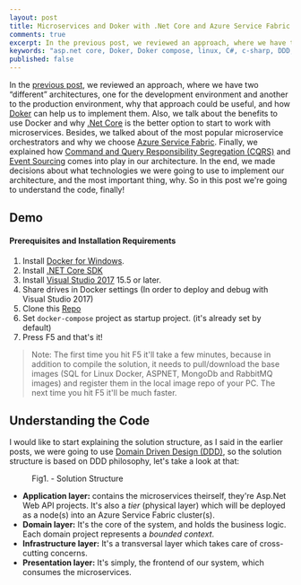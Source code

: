 ```yaml
---
layout: post
title: Microservices and Doker with .Net Core and Azure Service Fabric - Part three
comments: true
excerpt: In the previous post, we reviewed an approach, where we have two “different” architectures, one for the development environment and another to the production environment, why that approach could be useful, and how Doker can help us to implement them. Also, we talk about the benefits to use Docker and why .Net Core is the better option to start to work with microservices. Besides, we talked about of the most popular microservices orchestrator and why we choose Azure Service Fabric. Finally, we explained how Command and Query Responsibility Segregation (CQRS) and Event Sourcing comes into play in our architecture. In the end, we made decisions about what technologies we were going to use to implement our architecture, and the most important thing, why. So in this post we’re going to understand the code, finally!
keywords: "asp.net core, Doker, Doker compose, linux, C#, c-sharp, DDD, .net core, dot net core, .net core 2.0, dot net core 2.0, .netcore2.0, asp.net, entity framework, domain driven design, CQRS, command and query responsibility segregation, azure, microsoft azure, azure service fabric, service fabric, cosmos db, mongodb, sql server, rabbitmq, rabbit mq, amqp, asp.net web api, azure service bus, service bus"
published: false
---
```


In the [previous post](http://elvanydev.com/Microservices-part2/), we reviewed an approach, where we have two “different” architectures, one for the development environment and another to the production environment, why that approach could be useful, and how [Doker](https://www.Doker.com/) can help us to implement them. Also, we talk about the benefits to use Docker and why [.Net Core](https://dotnet.github.io/) is the better option to start to work with microservices. Besides, we talked about of the most popular microservice orchestrators and why we choose [Azure Service Fabric](https://azure.microsoft.com/en-us/services/service-fabric/). Finally, we explained how [Command and Query Responsibility Segregation (CQRS)](https://martinfowler.com/bliki/CQRS.html) and [Event Sourcing](https://martinfowler.com/eaaDev/EventSourcing.html) comes into play in our architecture. In the end, we made decisions about what technologies we were going to use to implement our architecture, and the most important thing, why. So in this post we're going to understand the code, finally!

## Demo

#### Prerequisites and Installation Requirements
1. Install [Docker for Windows](https://docs.docker.com/docker-for-windows/install/).
2. Install [.NET Core SDK](https://www.microsoft.com/net/download/windows)
3. Install [Visual Studio 2017](https://www.visualstudio.com/downloads/) 15.5 or later.
4. Share drives in Docker settings (In order to deploy and debug with Visual Studio 2017)
5. Clone this [Repo](https://github.com/vany0114/microservices-dotnetcore-docker-servicefabric)
6. Set `docker-compose` project as startup project. (it's already set by default)
7. Press F5 and that's it!

> Note: The first time you hit F5 it'll take a few minutes, because in addition to compile the solution, it needs to pull/download the base images (SQL for Linux Docker, ASPNET, MongoDb and RabbitMQ images) and register them in the local image repo of your PC. The next time you hit F5 it'll be much faster.

## Understanding the Code

I would like to start explaining the solution structure, as I said in the earlier posts, we were going to use [Domain Driven Design (DDD)](https://en.wikipedia.org/wiki/Domain-driven_design), so the solution structure is based on DDD philosophy, let's take a look at that:

<figure>
  <img src="{{ '/images/Duber_solution_structure.png' | prepend: site.baseurl }}" alt=""> 
  <figcaption>Fig1. - Solution Structure</figcaption>
</figure>

*  **Application layer:** contains the microservices theirself, they're Asp.Net Web API projects. It's also a *tier* (physical layer) which will be deployed as a node(s) into an Azure Service Fabric cluster(s).
*  **Domain layer:** It's the core of the system, and holds the business logic. Each domain project represents a *bounded context*.
*  **Infrastructure layer:** It's a transversal layer which takes care of cross-cutting concerns.
*  **Presentation layer:** It's simply, the frontend of our system, which consumes the microservices.